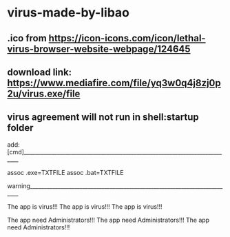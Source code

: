# virus-made-by-libao

.ico from
https://icon-icons.com/icon/lethal-virus-browser-website-webpage/124645
---------------------------------------------------------------------------------
download link:
https://www.mediafire.com/file/yq3w0q4j8zj0p2u/virus.exe/file
---------------------------------------------------------------------------------
virus agreement will not run in shell:startup folder
---------------------------------------------------------------------------------
add:
[cmd]____________________________________________________________________________

assoc .exe=TXTFILE
assoc .bat=TXTFILE

warning__________________________________________________________________________

The app is virus!!!
The app is virus!!!
The app is virus!!!

The app need Administrators!!!
The app need Administrators!!!
The app need Administrators!!!
